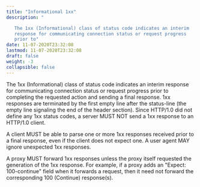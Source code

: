 ```yaml
---
title: "Informational 1xx"
description: "

   The 1xx (Informational) class of status code indicates an interim
   response for communicating connection status or request progress
   prior to"
date: 11-07-2020T23:32:08
lastmod: 11-07-2020T23:32:08
draft: false
weight: -3
collapsible: false
---
```



   The 1xx (Informational) class of status code indicates an interim
   response for communicating connection status or request progress
   prior to completing the requested action and sending a final
   response. 1xx responses are terminated by the first empty line after
   the status-line (the empty line signaling the end of the header
   section).  Since HTTP/1.0 did not define any 1xx status codes, a
   server MUST NOT send a 1xx response to an HTTP/1.0 client.

   A client MUST be able to parse one or more 1xx responses received
   prior to a final response, even if the client does not expect one.  A
   user agent MAY ignore unexpected 1xx responses.

   A proxy MUST forward 1xx responses unless the proxy itself requested
   the generation of the 1xx response.  For example, if a proxy adds an
   "Expect: 100-continue" field when it forwards a request, then it need
   not forward the corresponding 100 (Continue) response(s).


                                                
